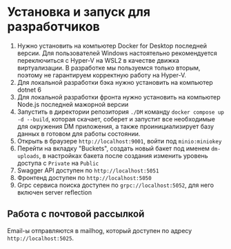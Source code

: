 # Установка и запуск для разработчиков

1. Нужно установить на компьютер Docker for Desktop последней версии. Для пользователей Windows настоятельно рекомендуется переключиться с Hyper-V на WSL2 в качестве движка виртуализации. В разработке мы пользуемся только вторым, поэтому не гарантируем корректную работу на Hyper-V.
2. Для локальной разработки бэка нужно установить на компьютер dotnet 6
3. Для локальной разработки фронта нужно установить на компьютер Node.js последней мажорной версии
4. Запустить в директории репозитория `./DM` команду `docker compose up -d --build`, которая скачает, соберет и запустит все необходимые для окружения DM приложения, а также проинициализирует базу данных в готовом для работы состоянии.
5. Открыть в браузере `http://localhost:9001`, войти под `minio:miniokey`
6. Перейти на вкладку "Buckets", создать новый бакет под именем `dm-uploads`, в настройках бакета после создания изменить уровень доступа с `Private` на `Public`
7. Swagger API доступен по `http://localhost:5051`
8. Фронтенд доступен по `http://localhost:5050`
9. Grpc сервиса поиска доступен по `grpc://localhost:5052`, для него включен server reflection

## Работа с почтовой рассылкой

Email-ы отправляются в mailhog, который доступен по адресу `http://localhost:5025`.
